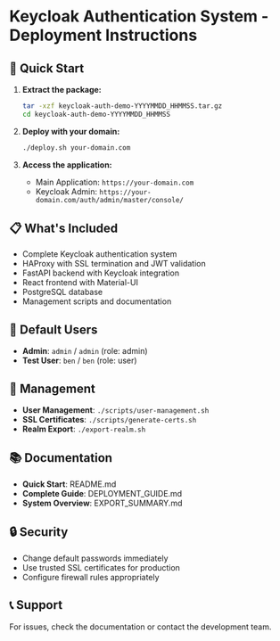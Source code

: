 # Keycloak Authentication System - Deployment Instructions

## 🚀 Quick Start

1. **Extract the package:**
   ```bash
   tar -xzf keycloak-auth-demo-YYYYMMDD_HHMMSS.tar.gz
   cd keycloak-auth-demo-YYYYMMDD_HHMMSS
   ```

2. **Deploy with your domain:**
   ```bash
   ./deploy.sh your-domain.com
   ```

3. **Access the application:**
   - Main Application: `https://your-domain.com`
   - Keycloak Admin: `https://your-domain.com/auth/admin/master/console/`

## 📋 What's Included

- Complete Keycloak authentication system
- HAProxy with SSL termination and JWT validation
- FastAPI backend with Keycloak integration
- React frontend with Material-UI
- PostgreSQL database
- Management scripts and documentation

## 👤 Default Users

- **Admin**: `admin` / `admin` (role: admin)
- **Test User**: `ben` / `ben` (role: user)

## 🔧 Management

- **User Management**: `./scripts/user-management.sh`
- **SSL Certificates**: `./scripts/generate-certs.sh`
- **Realm Export**: `./export-realm.sh`

## 📚 Documentation

- **Quick Start**: README.md
- **Complete Guide**: DEPLOYMENT_GUIDE.md
- **System Overview**: EXPORT_SUMMARY.md

## 🔒 Security

- Change default passwords immediately
- Use trusted SSL certificates for production
- Configure firewall rules appropriately

## 📞 Support

For issues, check the documentation or contact the development team.
